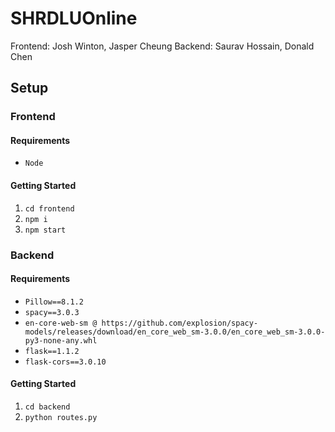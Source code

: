 # SHRDLUOnline 
Frontend:
Josh Winton, Jasper Cheung
Backend:
Saurav Hossain, Donald Chen

## Setup

### Frontend

#### Requirements
- `Node`

#### Getting Started

1. `cd frontend`
2. `npm i`
3. `npm start`

### Backend

#### Requirements
- `Pillow==8.1.2`
- `spacy==3.0.3`
- `en-core-web-sm @ https://github.com/explosion/spacy-models/releases/download/en_core_web_sm-3.0.0/en_core_web_sm-3.0.0-py3-none-any.whl`
- `flask==1.1.2`
- `flask-cors==3.0.10`

#### Getting Started
1. `cd backend`
2. `python routes.py`
